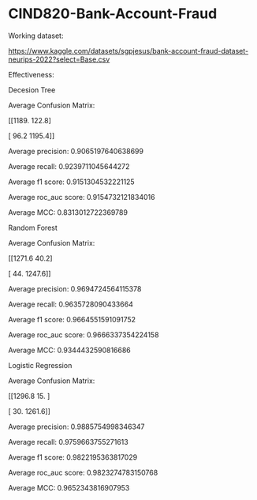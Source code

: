 # CIND820-Bank-Account-Fraud
Working dataset:

https://www.kaggle.com/datasets/sgpjesus/bank-account-fraud-dataset-neurips-2022?select=Base.csv


Effectiveness:

Decesion Tree

Average Confusion Matrix:

[[1189.   122.8]

 [  96.2 1195.4]]

 Average precision:
0.9065197640638699

 Average recall:
0.9239711045644272

 Average f1 score:
0.9151304532221125

 Average roc_auc score:
0.9154732121834016

 Average MCC:
0.8313012722369789


Random Forest

Average Confusion Matrix:

[[1271.6   40.2]

 [  44.  1247.6]]
 
 Average precision:
0.9694724564115378
 
 Average recall:
0.9635728090433664
 
 Average f1 score:
0.9664551591091752
 
 Average roc_auc score:
0.9666337354224158
 
 Average MCC:
0.9344432590816686


Logistic Regression

Average Confusion Matrix:

[[1296.8   15. ]

 [  30.  1261.6]]

Average precision:
0.9885754998346347

Average recall:
0.9759663755271613

Average f1 score:
0.9822195363817029

Average roc_auc score:
0.9823274783150768

Average MCC:
0.9652343816907953
